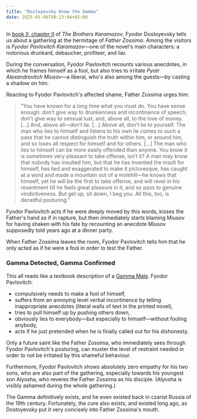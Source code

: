 ```yaml
---
title: "Dostoyevsky Knew the Gamma"
date: 2025-05-06T08:23:04+02:00
---
```


In [book II, chapter
II](https://standardebooks.org/ebooks/fyodor-dostoevsky/the-brothers-karamazov/constance-garnett/text/chapter-1-2-2)
of _The Brothers Karamazov_, Fyodor Dostoyevsky tells us about a gathering at
the hermitage of _Father Zossima_. Among the visitors is _Fyodor Pavlovitch
Karamazov_—one of the novel's main characters: a notorious drunkard, debaucher,
profiteer, and liar.

During the conversation, Fyodor Pavlovitch recounts various anecdotes, in which
he frames himself as a fool, but also tries to irritate _Pyotr Alexandrovitch
Miusov_—a liberal, who's also among the guests—by casting a shadow on him.

Reacting to Fyodor Pavlovitch's affected shame, Father Zossima urges him:

> “You have known for a long time what you must do. You have sense enough:
> don’t give way to drunkenness and incontinence of speech; don’t give way to
> sensual lust; and, above all, to the love of money. […] And, above all—don’t
> lie. […] Above all, don’t lie to yourself. The man who lies to himself and
> listens to his own lie comes to such a pass that he cannot distinguish the
> truth within him, or around him, and so loses all respect for himself and for
> others. […] The man who lies to himself can be more easily offended than
> anyone. You know it is sometimes very pleasant to take offense, isn’t it? A
> man may know that nobody has insulted him, but that he has invented the
> insult for himself, has lied and exaggerated to make it picturesque, has
> caught at a word and made a mountain out of a molehill—he knows that himself,
> yet he will be the first to take offense, and will revel in his resentment
> till he feels great pleasure in it, and so pass to genuine vindictiveness.
> But get up, sit down, I beg you. All this, too, is deceitful posturing.”

Fyodor Pavlovitch acts if he were deeply moved by this words, kisses the
Father's hand as if in rapture, but then immediately starts blaming Miusov for
having shaken with his fate by recounting an anecdote Miusov supposedly told
years ago at a dinner party.

When Father Zossima leaves the room, Fyodor Pavlovitch tells him that he only
acted as if he were a fool in order to test the Father.

### Gamma Detected, Gamma Confirmed

This all reads like a textbook description of a [Gamma
Male](https://www.youtube.com/watch?v=vhTFkUpB8zc&pp=ygURdm94aXZlcnNpdHkgZ2FtbWE%3D).
Fyodor Pavlovitch:

- compulsively needs to make a fool of himself,
- suffers from an annoying level verbal incontinence by telling inappropriate
  anecdotes (literal walls of text in the printed novel),
- tries to pull himself up by pushing others down,
- obviously lies to everybody—but especially to himself—without fooling anybody,
- acts if he just pretended when he is finally called out for his dishonesty.

Only a future saint like the Father Zossima, who immediately sees through
Fyodor Pavlovitch's posturing, can muster the level of restraint needed in
order to not be irritated by this shameful behaviour.

Furthermore, Fyodor Pavlovitch shows absolutely zero empathy for his two sons,
who are also part of the gathering, especially towards his youngest son
Alyosha, who reveres the Father Zossima as his disciple. (Alyosha is visibly
ashamed during the whole gathering.)

The Gamma definitively exists, and he even existed back in czarist Russia of
the 19th century. Fortunately, the cure also exists, and existed long ago, as
Dostoyevsky put it very concisely into Father Zossima's mouth.

